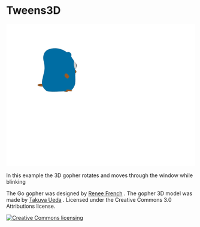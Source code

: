 # Tweens3D
![Screenshot](image.png)

In this example the 3D gopher rotates and moves through the window while blinking


The Go gopher was designed by [Renee French](http://reneefrench.blogspot.com/) .
The gopher 3D model was made by [Takuya Ueda](https://twitter.com/tenntenn) .
Licensed under the Creative Commons 3.0 Attributions license.


[![Creative Commons licensing](http://i.creativecommons.org/l/by/3.0/88x31.png)](http://creativecommons.org/licenses/by/3.0/deed.ja)